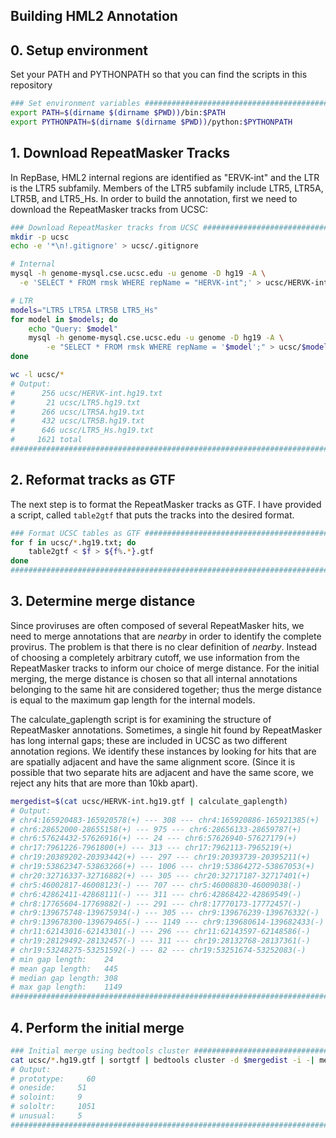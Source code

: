 Building HML2 Annotation
------------------------

## 0. Setup environment

Set your PATH and PYTHONPATH so that you can find the scripts in this repository

```bash
### Set environment variables ############################################################
export PATH=$(dirname $(dirname $PWD))/bin:$PATH
export PYTHONPATH=$(dirname $(dirname $PWD))/python:$PYTHONPATH
```

## 1. Download RepeatMasker Tracks

In RepBase, HML2 internal regions are identified as "ERVK-int" and the LTR is the LTR5 subfamily.
Members of the LTR5 subfamily include LTR5, LTR5A, LTR5B, and LTR5_Hs. In order to build
the annotation, first we need to download the RepeatMasker tracks from UCSC:

```bash
### Download RepeatMasker tracks from UCSC ################################################
mkdir -p ucsc
echo -e '*\n!.gitignore' > ucsc/.gitignore

# Internal
mysql -h genome-mysql.cse.ucsc.edu -u genome -D hg19 -A \
  -e 'SELECT * FROM rmsk WHERE repName = "HERVK-int";' > ucsc/HERVK-int.hg19.txt

# LTR
models="LTR5 LTR5A LTR5B LTR5_Hs"
for model in $models; do
    echo "Query: $model"
    mysql -h genome-mysql.cse.ucsc.edu -u genome -D hg19 -A \
        -e "SELECT * FROM rmsk WHERE repName = '$model';" > ucsc/$model.hg19.txt
done

wc -l ucsc/*
# Output:
#      256 ucsc/HERVK-int.hg19.txt
#       21 ucsc/LTR5.hg19.txt
#      266 ucsc/LTR5A.hg19.txt
#      432 ucsc/LTR5B.hg19.txt
#      646 ucsc/LTR5_Hs.hg19.txt
#     1621 total
##########################################################################################
```

## 2. Reformat tracks as GTF

The next step is to format the RepeatMasker tracks as GTF. I have provided a script, called
`table2gtf` that puts the tracks into the desired format.

```bash
### Format UCSC tables as GTF ############################################################
for f in ucsc/*.hg19.txt; do
    table2gtf < $f > ${f%.*}.gtf
done
##########################################################################################
```

## 3. Determine merge distance

Since proviruses are often composed of several RepeatMasker hits, we need to merge annotations 
that are _nearby_ in order to identify the complete provirus. The problem is that there is
no clear definition of _nearby_. Instead of choosing a completely arbitrary cutoff, we use
information from the RepeatMasker tracks to inform our choice of merge distance. For the
initial merging, the merge distance is chosen so that all internal annotations belonging to
the same hit are considered together; thus the merge distance is equal to the maximum gap length for the internal models.

The calculate_gaplength script is for examining the structure of RepeatMasker annotations.
Sometimes, a single hit found by RepeatMasker has long internal gaps; these are included in 
UCSC as two different annotation regions. We identify these instances by looking for hits 
that are are spatially adjacent and have the same alignment score. (Since it is possible 
that two separate hits are adjacent and have the same score, we reject any hits that are 
more than 10kb apart).

```bash
mergedist=$(cat ucsc/HERVK-int.hg19.gtf | calculate_gaplength)
# Output:
# chr4:165920483-165920578(+) --- 308 --- chr4:165920886-165921385(+)
# chr6:28652000-28655158(+) --- 975 --- chr6:28656133-28659787(+)
# chr6:57624432-57626916(+) --- 24 --- chr6:57626940-57627179(+)
# chr17:7961226-7961800(+) --- 313 --- chr17:7962113-7965219(+)
# chr19:20389202-20393442(+) --- 297 --- chr19:20393739-20395211(+)
# chr19:53862347-53863266(+) --- 1006 --- chr19:53864272-53867053(+)
# chr20:32716337-32716882(+) --- 305 --- chr20:32717187-32717401(+)
# chr5:46002817-46008123(-) --- 707 --- chr5:46008830-46009038(-)
# chr6:42862411-42868111(-) --- 311 --- chr6:42868422-42869549(-)
# chr8:17765604-17769882(-) --- 291 --- chr8:17770173-17772457(-)
# chr9:139675748-139675934(-) --- 305 --- chr9:139676239-139676332(-)
# chr9:139678300-139679465(-) --- 1149 --- chr9:139680614-139682433(-)
# chr11:62143016-62143301(-) --- 296 --- chr11:62143597-62148586(-)
# chr19:28129492-28132457(-) --- 311 --- chr19:28132768-28137361(-)
# chr19:53248275-53251592(-) --- 82 --- chr19:53251674-53252083(-)
# min gap length:    24
# mean gap length:   445
# median gap length: 308
# max gap length:    1149
##########################################################################################
```

## 4. Perform the initial merge

```bash
### Initial merge using bedtools cluster #################################################
cat ucsc/*.hg19.gtf | sortgtf | bedtools cluster -d $mergedist -i -| mergeclusters --prefix HML2 > initial_merge.hg19.gtf
# Output:
# prototype:     60
# oneside:     51
# soloint:     9
# sololtr:     1051
# unusual:     5
##########################################################################################
```